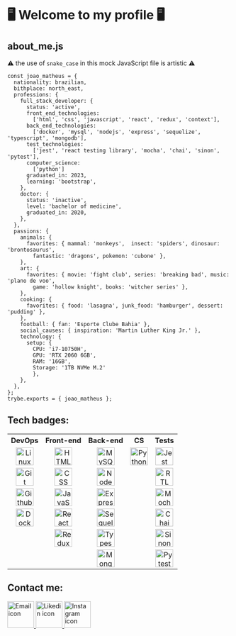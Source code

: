 # 🖥️ Welcome to my profile 🖥️
## about_me.js
⚠️ the use of ``` snake_case ```  in this mock JavaScript file is artistic ⚠️
```
const joao_matheus = {
  nationality: brazilian,
  bithplace: north_east,
  professions: {
    full_stack_developer: {
      status: 'active',
      front_end_technologies: 
        ['html', 'css', 'javascript', 'react', 'redux', 'context'],
      back_end_technologies: 
        ['docker', 'mysql', 'nodejs', 'express', 'sequelize', 'typescript', 'mongodb'],
      test_technologies: 
        ['jest', 'react testing library', 'mocha', 'chai', 'sinon', 'pytest'],
      computer_science:
        ['python']
      graduated_in: 2023,
      learning: 'bootstrap',
    },
    doctor: {
      status: 'inactive',
      level: 'bachelor of medicine',
      graduated_in: 2020,
    },
  }, 
  passions: {
    animals: { 
      favorites: { mammal: 'monkeys',  insect: 'spiders', dinosaur: 'brontosaurus', 
        fantastic: 'dragons', pokemon: 'cubone' }, 
    },
    art: {
      favorites: { movie: 'fight club', series: 'breaking bad', music: 'plano de voo', 
        game: 'hollow knight', books: 'witcher series' },    
    },
    cooking: {
      favorites: { food: 'lasagna', junk_food: 'hamburger', dessert: 'pudding' },
    },
    football: { fan: 'Esporte Clube Bahia' },
    social_causes: { inspiration: 'Martin Luther King Jr.' },
    technology: {
      setup: { 
        CPU: 'i7-10750H',
        GPU: 'RTX 2060 6GB',
        RAM: '16GB',
        Storage: '1TB NVMe M.2'
        },
    },
  },
};
trybe.exports = { joao_matheus };
```
## Tech badges:
<div>
<table>
  <tr>
    <th>DevOps</th>
    <th>Front-end</th>
    <th>Back-end</th>
    <th>CS</th>
    <th>Tests</th>
  </tr>
  <tr>
    <td align="center"><img src="https://cdn.jsdelivr.net/gh/devicons/devicon/icons/linux/linux-original.svg" height=40 alt="Linux icon"/></td>
    <td align="center"><img src="https://cdn.jsdelivr.net/gh/devicons/devicon/icons/html5/html5-original.svg" height=40 alt="HTML icon"/></td>
    <td align="center"><img src="https://cdn.jsdelivr.net/gh/devicons/devicon/icons/mysql/mysql-original.svg" height=40 alt="MySQL icon"/></td>
    <td align="center"><img src="https://cdn.jsdelivr.net/gh/devicons/devicon/icons/python/python-original.svg" height=40 alt="Python icon"/></td>
    <td align="center"><img src="https://cdn.jsdelivr.net/gh/devicons/devicon/icons/jest/jest-plain.svg" height=40 alt="Jest icon"/></td>
  </tr>
  <tr>
    <td align="center"><img src="https://cdn.jsdelivr.net/gh/devicons/devicon/icons/git/git-original.svg" height=40 alt="Git icon"/></td>
    <td align="center"><img src="https://cdn.jsdelivr.net/gh/devicons/devicon/icons/css3/css3-original.svg" height=40 alt="CSS icon"/></td>
    <td align="center"><img src="https://cdn.jsdelivr.net/gh/devicons/devicon/icons/nodejs/nodejs-original.svg" height=40 alt="NodeJS icon"/></td>
    <td align="center"></td>
    <td align="center"><img src="https://testing-library.com/img/octopus-64x64.png" height=40 alt="RTL icon"/></td>
  </tr>
  <tr>
    <td align="center"><img src="https://cdn.jsdelivr.net/gh/devicons/devicon/icons/github/github-original.svg" height=40 alt="Github icon"/></td>
    <td align="center"><img src="https://cdn.jsdelivr.net/gh/devicons/devicon/icons/javascript/javascript-original.svg" height=40 alt="JavaScript icon"/></td>
    <td align="center"><img src="https://cdn.jsdelivr.net/gh/devicons/devicon/icons/express/express-original.svg" height=40 alt="Express icon"/></td>
    <td align="center"></td>
    <td align="center"><img src="https://cdn.jsdelivr.net/gh/devicons/devicon/icons/mocha/mocha-plain.svg" height=40 alt="Mocha icon"/></td>
  </tr>
  <tr>
    <td align="center"><img src="https://cdn.jsdelivr.net/gh/devicons/devicon/icons/docker/docker-original.svg" height=40 alt="Docker icon"/></td>
    <td align="center"><img src="https://cdn.jsdelivr.net/gh/devicons/devicon/icons/react/react-original.svg" height=40 alt="React icon"/></td>
    <td align="center"><img src="https://cdn.jsdelivr.net/gh/devicons/devicon/icons/sequelize/sequelize-original.svg" height=40 alt="Sequelize icon"/></td>
    <td align="center"></td>
    <td align="center"><img src="https://camo.githubusercontent.com/d9369310536b4ba3cdd143399e42ed22ec759156a849ece4ecb4db76ac708a57/687474703a2f2f636861696a732e636f6d2f696d672f636861692d6c6f676f2e706e67" height=40 alt="Chai icon"/></td>
  </tr>
  <tr>
    <td align="center"></td>
    <td align="center"><img src="https://cdn.jsdelivr.net/gh/devicons/devicon/icons/redux/redux-original.svg" height=40 alt="Redux icon"/></td>
    <td align="center"><img src="https://cdn.jsdelivr.net/gh/devicons/devicon/icons/typescript/typescript-original.svg" height=40 alt="Typescript icon"/></td>
    <td align="center"></td>
    <td align="center"><img src="https://sinonjs.org/assets/images/logo.png" height=40 alt="Sinon icon"/></td>
  </tr>
  <tr>
    <td align="center"></td>
    <td align="center"></td>
    <td align="center"><img src="https://cdn.jsdelivr.net/gh/devicons/devicon/icons/mongodb/mongodb-original.svg" height=40 alt="MongoDB icon"/></td>
    <td align="center"></td>
    <td align="center"><img src="https://cdn.jsdelivr.net/gh/devicons/devicon/icons/pytest/pytest-original.svg" height=40 alt="Pytest icon"/></td>
  </tr>
</table>
</div>

## Contact me:
<a href="mailto:matheussfranca@live.com"> <img src="https://cdn-icons-png.flaticon.com/512/3686/3686989.png" height=60 alt="Email icon"/> </a> 
<a href="https://www.linkedin.com/in/joaomatheussilvafranca/"> <img src="https://cdn-icons-png.flaticon.com/512/145/145807.png" height=60 alt="Likedin icon"/> </a>
<a href="https://www.instagram.com/potato_joao_matheus/?hl=pt-br"> <img src="https://cdn-icons-png.flaticon.com/512/3955/3955024.png" height=60 alt="Instagram icon"/> </a>
          



